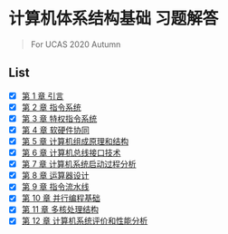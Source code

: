 # 计算机体系结构基础 习题解答

> For UCAS 2020 Autumn

## List
- [x] [第 1 章 引言](assignment_ch1/main.md)
- [x] [第 2 章 指令系统](assignment_ch2/main.md)
- [x] [第 3 章 特权指令系统](assignment_ch3/main.md)
- [x] [第 4 章 软硬件协同](assignment_ch4/main.md)
- [x] [第 5 章 计算机组成原理和结构](assignment_ch5/main.md)
- [x] [第 6 章 计算机总线接口技术](assignment_ch6/main.md)
- [x] [第 7 章 计算机系统启动过程分析](assignment_ch7/main.md)
- [x] [第 8 章 运算器设计](assignment_ch8/main.md)
- [x] [第 9 章 指令流水线](assignment_ch9/main.md)
- [x] [第 10 章 并行编程基础](assignment_ch10/main.md)
- [x] [第 11 章 多核处理结构](assignment_ch11/main.md)
- [x] [第 12 章 计算机系统评价和性能分析](assignment_ch12/main.md)